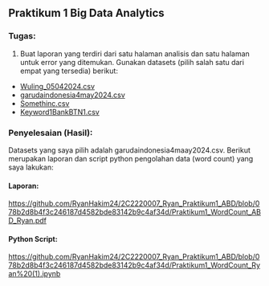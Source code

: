 ## Praktikum 1 Big Data Analytics
### Tugas:
1. Buat laporan yang terdiri dari satu halaman analisis dan satu halaman untuk error yang ditemukan. Gunakan datasets (pilih salah satu dari empat yang tersedia) berikut:

- <a href="https://github.com/sevinurafni/SD3204/files/15497177/Wuling_05042024.csv" target= "_blank"> Wuling_05042024.csv </a>
- <a href="https://github.com/sevinurafni/SD3204/files/15497183/garudaindonesia4may2024.csv" target= "_blank"> garudaindonesia4may2024.csv </a>
- <a href="https://github.com/sevinurafni/SD3204/files/15497186/Somethinc.csv" target= "_blank"> Somethinc.csv </a>
- <a href="https://github.com/sevinurafni/SD3204/files/15497191/Keyword1BankBTN1.csv" target= "_blank"> Keyword1BankBTN1.csv </a>

### Penyelesaian (Hasil):
Datasets yang saya pilih adalah garudaindonesia4maay2024.csv. Berikut merupakan laporan dan script python pengolahan data (word count) yang saya lakukan:

#### Laporan:
https://github.com/RyanHakim24/2C2220007_Ryan_Praktikum1_ABD/blob/078b2d8b4f3c246187d4582bde83142b9c4af34d/Praktikum1_WordCount_ABD_Ryan.pdf

#### Python Script:
https://github.com/RyanHakim24/2C2220007_Ryan_Praktikum1_ABD/blob/078b2d8b4f3c246187d4582bde83142b9c4af34d/Praktikum1_WordCount_Ryan%20(1).ipynb
